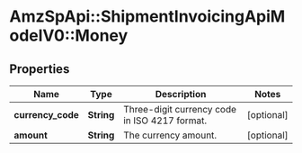 # AmzSpApi::ShipmentInvoicingApiModelV0::Money

## Properties
Name | Type | Description | Notes
------------ | ------------- | ------------- | -------------
**currency_code** | **String** | Three-digit currency code in ISO 4217 format. | [optional] 
**amount** | **String** | The currency amount. | [optional] 

